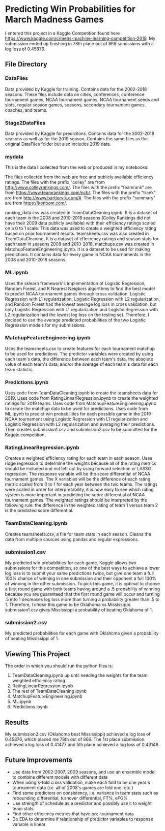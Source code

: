 # Predicting Win Probabilities for March Madness Games

I entered this project in a Kaggle Competition found here https://www.kaggle.com/c/mens-machine-learning-competition-2019. My submission ended up finishing in 78th place out of 866 sumissions with a log loss of 0.45876.

## File Directory

### DataFiles

Data provided by Kaggle for training. Contains data for the 2002-2018 seasons. These files include data on cities, conferences, conference tournament games, NCAA tournament games, NCAA tournament seeds and slots, regular season games, seasons, secondary tournament games, coaches, and teams.

### Stage2DataFiles

Data provided by Kaggle for predicitons. Contains data for the 2002-2018 seasons as well as for the 2019 season. Contains the same files as the original DataFiles folder but also includes 2019 data.

### mydata

This is the data I collected from the web or produced in my notebooks. 

The files collected from the web are free and publicly available efficiency ratings. The files with the prefix "colley" are from http://www.colleyrankings.com/. The files with the prefix "teamrank" are from https://www.teamrankings.com/ncb/. The files with the prefix "trank" are from http://www.barttorvik.com/#. The files with the prefix "summary" are from https://kenpom.com/. 

ranking_data.csv was created in TeamDataCleaning.ipynb. It is a dataset of each team in the 2008 and 2010-2018 seasons (Colley Rankings did not have their 2009 data publicly available) with their efficiency ratings scaled on a 0 to 1 scale. This data was used to create a weighted efficiency rating based on prior tournament results. teamsheets.csv was also created in TeamDataCleaning. It is a dataset of effeciency ratings and season stats for each team in seasons 2008 and 2010-2018. matchups.csv was created in MatchupFeatureEngineering.ipynb. It is a dataset to be used for making predictions. It contains data for every game in NCAA tournaments in the 2008 and 2010-2018 seasons.

### ML.ipynb

Uses the sklearn framework's implementation of Logistic Regression, Random Forest, and K Nearest Neigbors algorithms to find the best model to predict NCAA tournament games through cross validation. Logistic Regression with L1 regularization, Logistic Regression with L2 regularization, and Random Forest had the lowest average log loss in cross validation, but only Logistic Regression with L1 regularization and Logistic Regression with L2 regularization had the lowest log loss on the testing set. Therefore, I decided to use the average predicted probabilities of the two Logistic Regression models for my submissions.

### MatchupFeatureEngineering.ipynb

Uses the teamsheets.csv to create features for each tournament matchup to be used for predictions. The predictor variables were created by using each team's data, the difference between each team's data, the absolute value of each team's data, and/or the average of each team's data for each team statistic.

### Predictions.ipynb

Uses code from TeamDataCleaning.ipynb to create the teamsheets data for 2019. Uses code from RatingLinearRegression.ipynb to create the weighted ratings for 2019 teams. Uses code from MatchupFeatureEngineering.ipynb to create the matchup data to be used for predictions. Uses code from ML.ipynb to predict win probabilities for each possible game in the 2019 NCAA tournament using Logistic Regression with L1 regularization and Logistic Regression with L2 regularization and averaging their predictions. Then creates submission1.csv and submission2.csv to be submitted for the Kaggle competition.

### RatingLinearRegression.ipynb

Creates a weighted efficiency rating for each team in each season. Uses ridge regression to determine the weights because  all of the rating metrics should be included and not left out by using forward selection or LASSO regression. The response variable will be the score differential of NCAA tournament games. The X variables will be the difference of each rating metric scaled from 0 to 1 for each year between the two teams. The ratings were scaled in order for interpretability, it is now easy to see which rating system is more important in predicting the score differential of NCAA tournament games. The weighted ratings should be interpreted by the following rule: the difference in the weighted rating of team 1 versus team 2 is the predicted score differential.

### TeamDataCleaning.ipynb

Creates teamsheets.csv, a file for team stats in each season. Cleans the data from multiple sources using pandas and regular expressions.

### submission1.csv

My predicted win probabilities for each game. Kaggle allows two submissions for this competition, so one of the best ways to achieve a lower log loss is to submit your same predictions twice, but give one team a full 100% chance of winning in one submission and their opponent a full 100% of winning in the other submission. To pick this game, it is optimal to choose a first round game with both teams having around a .5 probability of winning because you are guaranteed that the first round game will occur and turning .5 into 1 decreases log loss more than turning a probability greater than .5 to 1. Therefore, I chose this game to be Oklahoma vs Mississippi. submission1.csv gives Mississippi a probability of beating Oklahoma of 1.

### submission2.csv

My predicted probabilities for each game with Oklahoma given a probability of beating Mississippi of 1.

## Viewing This Project

The order in which you should run the python files is:

1) TeamDataCleaning.ipynb up until needing the weights for the team weighted efficiency rating
2) RatingLinearRegression.ipynb
3) The rest of TeamDataCleaning.ipynb
4) MatchupFeatureEngineering.ipynb
5) ML.ipynb
6) Predictions.ipynb

## Results

My submission2.csv (Oklahoma beat Mississippi) achieved a log loss of 0.45876, which placed me 78th out of 866. The 1st place submission achieved a log loss of 0.41477 and 5th place achieved a log loss of 0.43148.

## Future Improvements

- Use data from 2002-2007, 2009 seasons, and use an ensemble model to combine different models with different data
- When using k-fold cross validation, make each fold to be one year's tournament data (i.e. all of 2008's games are fold one, etc.)
- Find some predictors on consistency, i.e. variance in team stats such as rebounding differential, turnover differential, FT%, eFG%
- Use strength of schedule as a predictor and possibly use it to weight team stats
- Find other efficiency metrics that have pre-tournament data
- Do EDA to determine if relationship of predictor variables to response variable is linear
